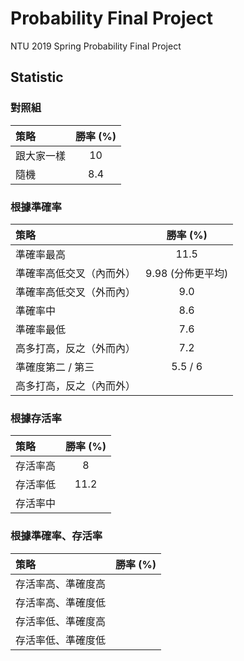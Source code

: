 # Probability Final Project
NTU 2019 Spring Probability Final Project

## Statistic
### 對照組

| 策略  | 勝率 (%) |
| :------------- | :-------------: |
| 跟大家一樣 |	10 |
| 隨機	| 8.4 |

### 根據準確率

| 策略  | 勝率 (%) |
| :------------- | :-------------: |
| 準確率最高  | 11.5  |
| 準確率高低交叉（內而外）  | 9.98 (分佈更平均)  |
| 準確率高低交叉（外而內）  | 9.0 |
| 準確率中	| 8.6 |
| 準確率最低	| 7.6 |
| 高多打高，反之（外而內）|	7.2 |
| 準確度第二 / 第三	| 5.5 / 6 |
| 高多打高，反之（內而外）|	

### 根據存活率

| 策略  | 勝率 (%) |
| :------------- | :-------------: |
| 存活率高	| 8 |
| 存活率低	| 11.2 |
| 存活率中	|  | 

### 根據準確率、存活率

| 策略  | 勝率 (%) |
| :------------- | :-------------: |
| 存活率高、準確度高	|  |
| 存活率高、準確度低	|  |
| 存活率低、準確度高	|  |
| 存活率低、準確度低	|  |

